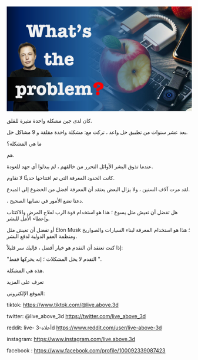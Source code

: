 ![Video cover image](../cover.jpg "cover photo")

كان لدى جين مشكلة واحدة مثيرة للقلق.

بعد عشر سنوات من تطبيق حل واعد ، تركت مع: مشكلة واحدة مقلقة و 9 مشاكل حل.

ما هي المشكلة؟

هم.

عندما تذوق البشر الأوائل التحرر من خالقهم ، لم يبذلوا أي جهد للعودة.

كانت الحدود المعرفة التي تم افتتاحها حديثًا لا تقاوم.

لقد مرت آلاف السنين ، ولا يزال البعض يعتقد أن المعرفة أفضل من الخضوع إلى المبدع.

، دعنا نضع الأمور في نصابها الصحيح.

هل تفضل أن تعيش مثل يسوع ؛ هذا هو استخدام قوة الرب لعلاج المرض والاكتئاب وإعطاء الأمل للبشر.

أو تفضل أن تعيش مثل Elon Musk ؛ هذا هو استخدام المعرفة لبناء السيارات والصواريخ ومنظمة العفو الدولية لدفع البشر.

إذا كنت تعتقد أن التقدم هو خيار أفضل ، فإليك سر قليلاً:

"التقدم لا يحل المشكلات ؛ إنه يحركها فقط ".

هذه هي المشكلة.

تعرف على المزيد

الموقع الإلكتروني:

tiktok: https://www.tiktok.com/@live.above.3d

twitter: @live_above_3d https://twitter.com/live_above_3d

reddit: live- أعلاه-3d https://www.reddit.com/user/live-above-3d

instagram: https://www.instagram.com/live.above.3d

facebook : https://www.facebook.com/profile/100092339087423